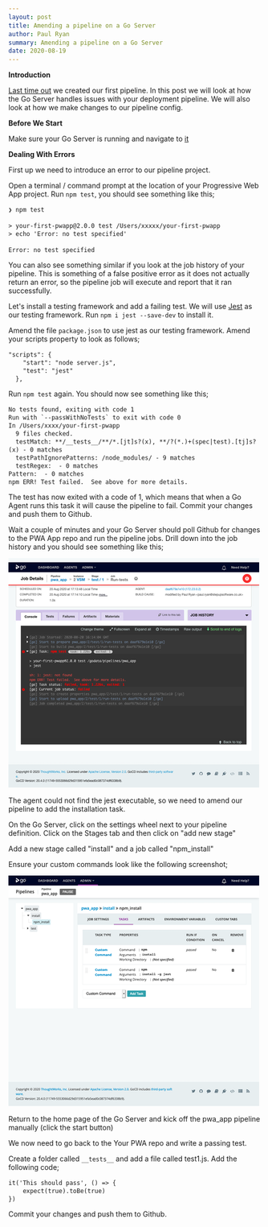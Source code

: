 ```yaml
---
layout: post
title: Amending a pipeline on a Go Server
author: Paul Ryan
summary: Amending a pipeline on a Go Server
date: 2020-08-19
---
```


**Introduction**

[Last time out](/2020/07/09/adding-a-pipeline.html) we created our first pipeline.  In this post we will look at how the Go Server handles issues with your deployment pipeline.  We will also look at how we make changes to our pipeline config.

**Before We Start**

Make sure your Go Server is running and navigate to [it](http://localhost:8153/go)

**Dealing With Errors**

First up we need to introduce an error to our pipeline project.  

Open a terminal / command prompt at the location of your Progressive Web App project. Run `npm test`, you should see something like this;

```
❯ npm test

> your-first-pwapp@2.0.0 test /Users/xxxxx/your-first-pwapp
> echo 'Error: no test specified'

Error: no test specified
```

You can also see something similar if you look at the job history of your pipeline.  This is something of a false positive error as it does not actually return an error, so the pipeline job will execute and report that it ran successfully.

Let's install a testing framework and add a failing test. We will use [Jest](https://jestjs.io/)
 as our testing framework.  Run `npm i jest --save-dev` to install it.

Amend the file `package.json` to use jest as our testing framework. Amend your scripts property to look as follows;

```
"scripts": {
    "start": "node server.js",
    "test": "jest"
  },
```

Run `npm test` again.  You should now see something like this;

```
No tests found, exiting with code 1
Run with `--passWithNoTests` to exit with code 0
In /Users/xxxx/your-first-pwapp
  9 files checked.
  testMatch: **/__tests__/**/*.[jt]s?(x), **/?(*.)+(spec|test).[tj]s?(x) - 0 matches
  testPathIgnorePatterns: /node_modules/ - 9 matches
  testRegex:  - 0 matches
Pattern:  - 0 matches
npm ERR! Test failed.  See above for more details.
```

The test has now exited with a code of 1, which means that when a Go Agent runs this task it will cause the pipeline to fail.  Commit your changes and push them to Github.

Wait a couple of minutes and your Go Server should poll Github for changes to the PWA App repo and run the pipeline jobs.  Drill down into the job history and you should see something like this;

![this screenshot](/images/gocdserver009.png)

The agent could not find the jest executable, so we need to amend our pipeline to add the installation task.

On the Go Server, click on the settings wheel next to your pipeline definition. Click on the Stages tab and then click on "add new stage"

Add a new stage called "install" and a job called "npm_install"

Ensure your custom commands look like the following screenshot;

![this screenshot](/images/gocdserver010.png)

Return to the home page of the Go Server and kick off the pwa_app pipeline manually (click the start button)

We now need to go back to the Your PWA repo and write a passing test.

Create a folder called `__tests__` and add a file called test1.js.  Add the following code;

```
it('This should pass', () => {
    expect(true).toBe(true)
})
```

Commit your changes and push them to Github.

